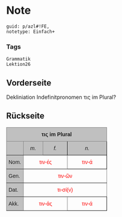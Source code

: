 # Note
```
guid: p/azl#!FE,
notetype: Einfach+
```

### Tags
```
Grammatik
Lektion26
```

## Vorderseite
Dekliniation Indefinitpronomen τις im Plural?

## Rückseite
<style type="text/css">
.tg  {border-collapse:collapse;border-spacing:0;}
.tg td{border-color:black;border-style:solid;border-width:1px;font-family:Arial, sans-serif;font-size:14px;
  overflow:hidden;padding:10px 5px;word-break:normal;}
.tg th{border-color:black;border-style:solid;border-width:1px;font-family:Arial, sans-serif;font-size:14px;
  font-weight:normal;overflow:hidden;padding:10px 5px;word-break:normal;}
.tg .tg-34fe{background-color:#c0c0c0;border-color:inherit;text-align:center;vertical-align:top}
.tg .tg-baqh{text-align:center;vertical-align:top}
.tg .tg-c3ow{border-color:inherit;text-align:center;vertical-align:top}
.tg .tg-llyw{background-color:#c0c0c0;border-color:inherit;text-align:left;vertical-align:top}
.tg .tg-aq4l{background-color:#c0c0c0;border-color:inherit;font-style:italic;text-align:center;vertical-align:top}
.tg .tg-6qw1{background-color:#c0c0c0;text-align:center;vertical-align:top}
</style>
<table class="tg" style="undefined;table-layout: fixed; width: 268px">
<colgroup>
<col style="width: 45px">
<col style="width: 52px">
<col style="width: 66px">
<col style="width: 105px">
</colgroup>
<thead>
<tr>
<th class="tg-34fe" colspan="4"><span style="font-weight:bold">τις im Plural</span></th>
</tr>
</thead>
<tbody>
<tr>
<td class="tg-llyw"></td>
<td class="tg-aq4l">m.</td>
<td class="tg-6qw1"><span style="font-style:italic">f.</span></td>
<td class="tg-6qw1"><span style="font-style:italic">n.</span></td>
</tr>
<tr>
<td class="tg-llyw">Nom.</td>
<td class="tg-c3ow" colspan="2"><span style="color:#FE0000">τιν-ές</span></td>
<td class="tg-baqh"><span style="color:#FE0000">τιν-ά</span></td>
</tr>
<tr>
<td class="tg-llyw">Gen.</td>
<td class="tg-c3ow" colspan="3"><span style="color:#FE0000">τιν-ῶν</span></td>
</tr>
<tr>
<td class="tg-llyw">Dat.</td>
<td class="tg-c3ow" colspan="3"><span style="color:#FE0000">τι-σί(ν)</span></td>
</tr>
<tr>
<td class="tg-llyw">Akk.</td>
<td class="tg-c3ow" colspan="2"><span style="color:#FE0000">τιν-άς</span></td>
<td class="tg-baqh"><span style="color:#FE0000">τιν-ά</span></td>
</tr>
</tbody>
</table>
